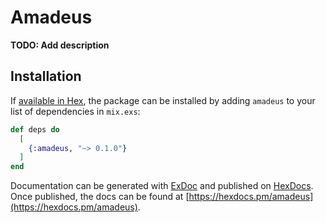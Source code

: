 # Amadeus

**TODO: Add description**

## Installation

If [available in Hex](https://hex.pm/docs/publish), the package can be installed
by adding `amadeus` to your list of dependencies in `mix.exs`:

```elixir
def deps do
  [
    {:amadeus, "~> 0.1.0"}
  ]
end
```

Documentation can be generated with [ExDoc](https://github.com/elixir-lang/ex_doc)
and published on [HexDocs](https://hexdocs.pm). Once published, the docs can
be found at [https://hexdocs.pm/amadeus](https://hexdocs.pm/amadeus).

